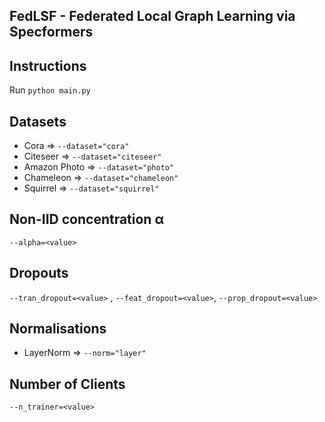 ## FedLSF -  Federated Local Graph Learning via Specformers

## Instructions
Run `python main.py`

## Datasets
- Cora => `--dataset="cora"`
- Citeseer => `--dataset="citeseer"`
- Amazon Photo => `--dataset="photo"`
- Chameleon => `--dataset="chameleon"`
- Squirrel => `--dataset="squirrel"`

## Non-IID concentration α
`--alpha=<value>`

## Dropouts
`--tran_dropout=<value>` , `--feat_dropout=<value>`, `--prop_dropout=<value>`

## Normalisations
- LayerNorm => `--norm="layer"`

## Number of Clients
`--n_trainer=<value>`

